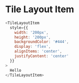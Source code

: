 # Tile Layout Item

```javascript
<TileLayoutItem
  style={{
    width: '200px',
    height: '200px',
    backgroundColor: '#444',
    display: 'flex',
    alignItems: 'center',
    justifyContent: 'center'
  }}
>
  Hello
</TileLayoutItem>
```
